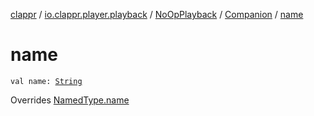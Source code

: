 [clappr](../../../index.md) / [io.clappr.player.playback](../../index.md) / [NoOpPlayback](../index.md) / [Companion](index.md) / [name](./name.md)

# name

`val name: `[`String`](https://kotlinlang.org/api/latest/jvm/stdlib/kotlin/-string/index.html)

Overrides [NamedType.name](../../../io.clappr.player.base/-named-type/name.md)

